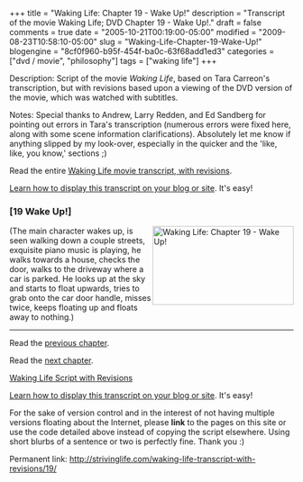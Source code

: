 +++
title = "Waking Life: Chapter 19 - Wake Up!"
description = "Transcript of the movie Waking Life; DVD Chapter 19 - Wake Up!."
draft = false
comments = true
date = "2005-10-21T00:19:00-05:00"
modified = "2009-08-23T10:58:10-05:00"
slug = "Waking-Life-Chapter-19-Wake-Up!"
blogengine = "8cf0f960-b95f-454f-ba0c-63f68add1ed3"
categories = ["dvd / movie", "philosophy"]
tags = ["waking life"]
+++

<div class="WPArticleInfo">
<p>
Description: Script of the movie <em>Waking Life</em>, based on Tara Carreon&#39;s transcription, but with revisions based upon a viewing of the DVD version of the movie, which was watched with subtitles. 
</p>
<p>
Notes: Special thanks to Andrew, Larry Redden, and Ed Sandberg for pointing out errors in Tara&#39;s transcription (numerous errors were fixed here, along with some scene information clarifications). Absolutely let me know if anything slipped by my look-over, especially in the quicker and the &#39;like, like, you know,&#39; sections ;) 
</p>
<p>
Read the entire <a href="/waking-life-transcript-with-revisions/">Waking Life movie transcript, with revisions</a>. 
</p>
<p>
<a href="/words/post/Display-parts-of-the-Waking-Life-Transcript-on-your-site.aspx">Learn how to display this transcript on your blog or site</a>. It&#39;s easy!
</p>
</div>
<h3 class="waking_life_chapter">[<a id="nineteen" name="nineteen" title="nineteen"></a>19 Wake Up!] </h3>
<p>
<a href="http://strivinglife.com/files/images/WakingLife/WakingLife_19_1.jpg" onclick="window.open(this.href);return false;"><img src="http://strivinglife.com/files/images/WakingLife/WakingLife_19_1_t.jpg" alt="Waking Life: Chapter 19 - Wake Up!" width="250" height="140" align="right" /></a>(The main character wakes up, is seen walking down a couple streets, exquisite piano music is playing, he walks towards a house, checks the door, walks to the driveway where a car is parked. He looks up at the sky and starts to float upwards, tries to grab onto the car door handle, misses twice, keeps floating up and floats away to nothing.) 
</p>
<hr />
<p>
Read the <a href="/waking-life-transcript-with-revisions/18/">previous chapter</a>. 
</p>
<p>
Read the <a href="/waking-life-transcript-with-revisions/20/">next chapter</a>. 
</p>
<p>
<a href="/waking-life-transcript-with-revisions/">Waking Life Script with Revisions</a> 
</p>
<div class="tip">
<p>
<a href="/words/post/Display-parts-of-the-Waking-Life-Transcript-on-your-site.aspx">Learn how to display this transcript on your blog or site</a>. It&#39;s easy!
</p>
<p>
For the sake of version control and in the interest of not having multiple versions floating about the Internet, please <strong>link</strong> to the pages on this site or use the code detailed above instead of copying the script elsewhere. Using short blurbs of a sentence or two is perfectly fine. Thank you :) 
</p>
<p>
Permanent link: <a href="/waking-life-transcript-with-revisions/19/">http://strivinglife.com/waking-life-transcript-with-revisions/19/</a>&nbsp; 
</p>
</div>

